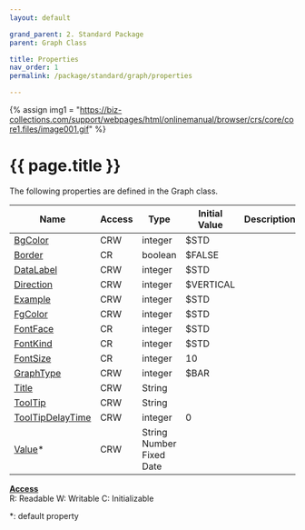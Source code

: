```yaml
---
layout: default

grand_parent: 2. Standard Package
parent: Graph Class

title: Properties
nav_order: 1
permalink: /package/standard/graph/properties

---
```

{% assign img1 = "https://biz-collections.com/support/webpages/html/onlinemanual/browser/crs/core/core1.files/image001.gif" %}


# {{ page.title }}

The following properties are defined in the Graph class.

|Name       | Access | Type   |  Initial Value | Description  |
|----------	|--------|--------|----------------|--------------|
|[BgColor](/package/standard/graph/properties/bgcolor) | CRW | integer | $STD | |
|[Border](/package/standard/graph/properties/border) | CR | boolean | $FALSE | |
|[DataLabel](/package/standard/graph/properties/datalabel) | CRW | integer | $STD | |
|[Direction](/package/standard/graph/properties/direction) | CRW | integer | $VERTICAL | |
|[Example](/package/standard/graph/properties/example) | CRW | integer | $STD | |
|[FgColor](/package/standard/graph/properties/fgcolor) | CRW | integer | $STD | |
|[FontFace](/package/standard/graph/properties/fontface) | CR | integer | $STD | |
|[FontKind](/package/standard/graph/properties/fontkind) | CR | integer | $STD | |
|[FontSize](/package/standard/graph/properties/fontsize) | CR | integer | 10 | |
|[GraphType](/package/standard/graph/properties/graphtype) | CRW | integer | $BAR | |
|[Title](/package/standard/graph/properties/title) | CRW | String |  | |
|[ToolTip](/package/standard/graph/properties/tooltip) | CRW | String |  | |
|[ToolTipDelayTime](/package/standard/graph/properties/tooltipdelaytime) | CRW | integer | 0 | |
|[Value](/package/standard/graph/properties/value)* | CRW | String<br>Number<br>Fixed<br>Date |  | |

<u><b>Access</b></u><br>
R: Readable
W: Writable
C: Initializable

*: default property